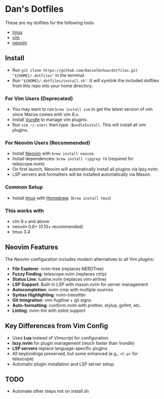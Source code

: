 # Dan's Dotfiles

These are my dotfiles for the following tools

 - [tmux](https://github.com/tmux/tmux)
 - [vim](https://github.com/vim/vim)
 - [neovim](https://github.com/neovim/neovim)

## Install

 - Run `git clone https://github.com/DanielOchoa/dotfiles.git "${HOME}/.dotfiles"` in the terminal.
 - Run `"${HOME}/.dotfiles/install.sh"`. It will symlink the included dotfiles from this repo into your home directory.

### For Vim Users (Deprecated)
 - You may want to run `brew install vim` to get the latest version of vim since Macos comes with vim 8.x.
 - Install [Vundle](https://github.com/VundleVim/Vundle.vim) to manage vim plugins.
 - Run `vim ~/.vimrc` then type `:BundleInstall`. This will install all vim plugins.

### For Neovim Users (Recommended)
 - Install [Neovim](https://github.com/neovim/neovim) with `brew install neovim`.
 - Install dependencies: `brew install ripgrep fd` (required for telescope.nvim)
 - On first launch, Neovim will automatically install all plugins via lazy.nvim.
 - LSP servers and formatters will be installed automatically via Mason.

### Common Setup
 - Install [tmux](https://github.com/tmux/tmux) with [Homebrew](https://brew.sh/). (`brew install tmux`)

### This works with

 - vim 8.x and above
 - neovim 0.8+ (0.10+ recommended)
 - tmux 3.4

## Neovim Features

The Neovim configuration includes modern alternatives to all Vim plugins:

- **File Explorer**: nvim-tree (replaces NERDTree)
- **Fuzzy Finding**: telescope.nvim (replaces ctrlp)
- **Status Line**: lualine.nvim (replaces vim-airline)
- **LSP Support**: Built-in LSP with mason.nvim for server management
- **Autocompletion**: nvim-cmp with multiple sources
- **Syntax Highlighting**: nvim-treesitter
- **Git Integration**: vim-fugitive + git signs
- **Auto-formatting**: conform.nvim with prettier, stylua, gofmt, etc.
- **Linting**: nvim-lint with eslint support

## Key Differences from Vim Config

- Uses **Lua** instead of Vimscript for configuration
- **lazy.nvim** for plugin management (much faster than Vundle)
- **LSP servers** replace language-specific plugins
- All keybindings preserved, but some enhanced (e.g., `<C-p>` for telescope)
- Automatic plugin installation and LSP server setup

## TODO

 - Automate other steps not on install.sh
